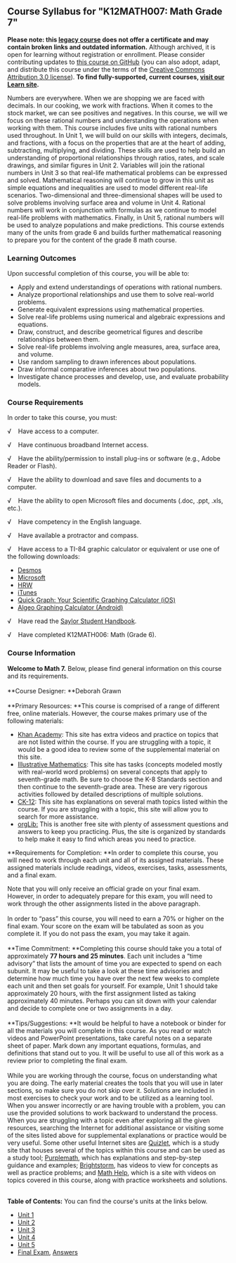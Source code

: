 Course Syllabus for "K12MATH007: Math Grade 7"
----------------------------------------------

**Please note: this [legacy course](https://sayloracademy.zendesk.com/hc/en-us/articles/206089967) does not offer a certificate and may contain 
broken links and outdated information.** Although archived, it is open 
for learning without registration or enrollment. Please consider contributing 
updates to [this course on GitHub](https://github.com/saylordotorg/course_k12math007) 
(you can also adopt, adapt, and distribute this course under the terms of 
the [Creative Commons Attribution 3.0 license](http://creativecommons.org/licenses/by/3.0/)). **To find fully-supported, current courses, [visit our 
Learn site](https://learn.saylor.org).**

Numbers are everywhere. When we are shopping we are faced with decimals.
In our cooking, we work with fractions. When it comes to the stock
market, we can see positives and negatives. In this course, we will we
focus on these rational numbers and understanding the operations when
working with them. This course includes five units with rational numbers
used throughout. In Unit 1, we will build on our skills with integers,
decimals, and fractions, with a focus on the properties that are at the
heart of adding, subtracting, multiplying, and dividing. These skills
are used to help build an understanding of proportional relationships
through ratios, rates, and scale drawings, and similar figures in Unit
2. Variables will join the rational numbers in Unit 3 so that real-life
mathematical problems can be expressed and solved. Mathematical
reasoning will continue to grow in this unit as simple equations and
inequalities are used to model different real-life scenarios.
Two-dimensional and three-dimensional shapes will be used to solve
problems involving surface area and volume in Unit 4. Rational numbers
will work in conjunction with formulas as we continue to model real-life
problems with mathematics. Finally, in Unit 5, rational numbers will be
used to analyze populations and make predictions. This course extends
many of the units from grade 6 and builds further mathematical reasoning
to prepare you for the content of the grade 8 math course.

### Learning Outcomes

Upon successful completion of this course, you will be able to:

-   Apply and extend understandings of operations with rational numbers.
-   Analyze proportional relationships and use them to solve real-world
    problems.
-   Generate equivalent expressions using mathematical properties.
-   Solve real-life problems using numerical and algebraic expressions
    and equations.
-   Draw, construct, and describe geometrical figures and describe
    relationships between them.
-   Solve real-life problems involving angle measures, area, surface
    area, and volume.
-   Use random sampling to drawn inferences about populations.
-   Draw informal comparative inferences about two populations.
-   Investigate chance processes and develop, use, and evaluate
    probability models.

### Course Requirements

In order to take this course, you must:  
  
 √    Have access to a computer.  
  
 √    Have continuous broadband Internet access.  
  
 √    Have the ability/permission to install plug-ins or software (e.g.,
Adobe Reader or Flash).  
  
 √    Have the ability to download and save files and documents to a
computer.  
  
 √    Have the ability to open Microsoft files and documents (.doc,
.ppt, .xls, etc.).  
  
 √    Have competency in the English language.  
  
 √    Have available a protractor and compass.  
  
 √    Have access to a TI-84 graphic calculator or equivalent or use one
of the following downloads: 

-   [Desmos](https://www.desmos.com/calculator)
-   [Microsoft](http://www.microsoft.com/en-us/download/details.aspx?id=15702#Instructions)
-   [HRW](http://my.hrw.com/math06_07/nsmedia/tools/Graph_Calculator/graphCalc.html)
-   [iTunes](https://itunes.apple.com/us/app/free-graphing-calculator/id378009553?mt=8)
-   [Quick Graph: Your Scientific Graphing
    Calculator (iOS)](https://itunes.apple.com/us/app/quick-graph/id292412367?mt=8)
-   [Algeo Graphing
    Calculator (Android)](https://play.google.com/store/apps/details?id=com.algeo.algeo&hl=en)

√    Have read the [Saylor Student
Handbook](https://resources.saylor.org/archived/wp-content/uploads/2012/05/Saylor-StudentHandbook.pdf).  
  
 √    Have completed K12MATH006: Math (Grade 6).

### Course Information

**Welcome to Math 7.** Below, please find general information on this
course and its requirements.  
    
 **Course Designer: **Deborah Grawn  
    
 **Primary Resources: **This course is comprised of a range of different
free, online materials. However, the course makes primary use of the
following materials:

-   [Khan Academy](https://www.khanacademy.org/): This site has extra
    videos and practice on topics that are not listed within the course.
    If you are struggling with a topic, it would be a good idea to
    review some of the supplemental material on this site.
-   [Illustrative
    Mathematics](http://www.illustrativemathematics.org/): This site has
    tasks (concepts modeled mostly with real-world word problems) on
    several concepts that apply to seventh-grade math. Be sure to choose
    the K-8 Standards section and then continue to the seventh-grade
    area. These are very rigorous activities followed by detailed
    descriptions of multiple solutions.
-   [CK-12](http://www.ck12.org/student/): This site has explanations on
    several math topics listed within the course. If you are struggling
    with a topic, this site will allow you to search for more
    assistance.
-   [orgLib:](http://orglib.com/home.aspx) This is another free site
    with plenty of assessment questions and answers to keep you
    practicing. Plus, the site is organized by standards to help make it
    easy to find which areas you need to practice.

**Requirements for Completion: **In order to complete this course, you
will need to work through each unit and all of its assigned materials.
These assigned materials include readings, videos, exercises, tasks,
assessments, and a final exam.  
  
 Note that you will only receive an official grade on your final exam.
However, in order to adequately prepare for this exam, you will need to
work through the other assignments listed in the above paragraph.  
    
 In order to “pass” this course, you will need to earn a 70% or higher
on the final exam. Your score on the exam will be tabulated as soon as
you complete it. If you do not pass the exam, you may take it again.  
    
 **Time Commitment: **Completing this course should take you a total of
approximately **77 **hours and 25 minutes****. Each unit includes a
“time advisory” that lists the amount of time you are expected to spend
on each subunit. It may be useful to take a look at these time
advisories and determine how much time you have over the next few weeks
to complete each unit and then set goals for yourself. For example, Unit
1 should take approximately 20 hours, with the first assignment listed
as taking approximately 40 minutes. Perhaps you can sit down with your
calendar and decide to complete one or two assignments in a day.  
    
 **Tips/Suggestions: **It would be helpful to have a notebook or binder
for all the materials you will complete in this course. As you read or
watch videos and PowerPoint presentations, take careful notes on a
separate sheet of paper. Mark down any important equations, formulas,
and definitions that stand out to you. It will be useful to use all of
this work as a review prior to completing the final exam.  
    
 While you are working through the course, focus on understanding what
you are doing. The early material creates the tools that you will use in
later sections, so make sure you do not skip over it. Solutions are
included in most exercises to check your work and to be utilized as a
learning tool. When you answer incorrectly or are having trouble with a
problem, you can use the provided solutions to work backward to
understand the process. When you are struggling with a topic even after
exploring all the given resources, searching the Internet for additional
assistance or visiting some of the sites listed above for supplemental
explanations or practice would be very useful. Some other useful
Internet sites are [Quizlet](http://www.quizlet.com/), which is a study
site that houses several of the topics within this course and can be
used as a study tool; [Purplemath](http://www.purplemath.com/), which
has explanations and step-by-step guidance and
examples; [Brightstorm](http://www.brightstorm.com/math), has videos to
view for concepts as well as practice problems; and [Math
Help](http://www.mathhelp.com/), which is a site with videos on topics
covered in this course, along with practice worksheets and solutions.  
    

**Table of Contents:** You can find the course's units at the links below.

- [Unit 1](https://legacy.saylor.org/k12math007/Unit01/)
- [Unit 2](https://legacy.saylor.org/k12math007/Unit02/)
- [Unit 3](https://legacy.saylor.org/k12math007/Unit03/)
- [Unit 4](https://legacy.saylor.org/k12math007/Unit04/)
- [Unit 5](https://legacy.saylor.org/k12math007/Unit05/)
- [Final Exam](http://saylordotorg.github.io/LegacyExams/K12/K12MATH007/K12MATH007-FinalExam.html), [Answers](http://saylordotorg.github.io/LegacyExams/K12/K12MATH007/K12MATH007-FinalExam-Answers.html)
